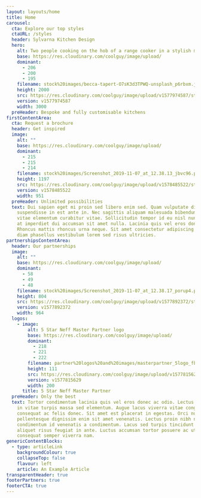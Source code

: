 ```yaml
---
layout: layouts/home
title: Home
carousel:
  cta: Explore our top styles
  ctaURL: /styles
  header: Sylvarna Kitchen Design
  hero:
    alt: Two people cooking on the hob of a range cooker in a stylish modern kitchen
    base: https://res.cloudinary.com/coolguy/image/upload/
    dominant:
      - 206
      - 200
      - 195
    filename: stock%20images/becca-tapert-O7sK3d3TPWQ-unsplash_p6rbxm.jpg
    height: 2000
    src: https://res.cloudinary.com/coolguy/image/upload/v1577974587/stock%20images/becca-tapert-O7sK3d3TPWQ-unsplash_p6rbxm.jpg
    version: v1577974587
    width: 3000
  preHeader: Bespoke and fully customisable kitchens
firstContentArea:
  cta: Request a brochure
  header: Get inspired
  image:
    alt: ""
    base: https://res.cloudinary.com/coolguy/image/upload/
    dominant:
      - 215
      - 215
      - 214
    filename: stock%20images/Screenshot_2019-11-07_at_12.38.13_jbvc96.png
    height: 1197
    src: https://res.cloudinary.com/coolguy/image/upload/v1578485522/stock%20images/Screenshot_2019-11-07_at_12.38.13_jbvc96.png
    version: v1578485522
    width: 951
  preHeader: Unlimited possibilities
  text: Dui sapien eget mi proin sed libero enim sed. Quam vulputate dignissim
    suspendisse in est ante in. Nec sagittis aliquam malesuada bibendum arcu
    vitae elementum curabitur vitae. Sollicitudin tempor id eu nisl nunc. Elit
    at imperdiet dui accumsan sit amet nulla. Lacinia quis vel eros donec.
    Rhoncus mattis rhoncus urna neque. Sit amet consectetur adipiscing elit. Non
    diam phasellus vestibulum lorem sed risus ultricies.
partnershipsContentArea:
  header: Our partnerships
  image:
    alt: ""
    base: https://res.cloudinary.com/coolguy/image/upload/
    dominant:
      - 58
      - 49
      - 48
    filename: stock%20images/Screenshot_2019-11-07_at_12.38.17_porup4.png
    height: 804
    src: https://res.cloudinary.com/coolguy/image/upload/v1577892372/stock%20images/Screenshot_2019-11-07_at_12.38.17_porup4.png
    version: v1577892372
    width: 964
  logos:
    - image:
        alt: 5 Star Neff Master Partner logo
        base: https://res.cloudinary.com/coolguy/image/upload/
        dominant:
          - 218
          - 221
          - 222
        filename: partner%20logos%20and%20images/masterpartner_5logo_fbmkwe.png
        height: 111
        src: https://res.cloudinary.com/coolguy/image/upload/v1577815629/partner%20logos%20and%20images/masterpartner_5logo_fbmkwe.png
        version: v1577815629
        width: 200
      title: 5 Star Neff Master Partner
  preHeader: Only the best
  text: Tortor condimentum lacinia quis vel eros donec ac odio. Lectus quam id leo
    in vitae turpis massa sed elementum. Augue lacus viverra vitae congue eu
    consequat ac felis donec. Sit amet est placerat in egestas. Orci nulla
    pellentesque dignissim enim sit amet venenatis. Lectus proin nibh nisl
    condimentum id venenatis a condimentum. Lacus sed turpis tincidunt id
    aliquet risus feugiat in ante. Luctus accumsan tortor posuere ac ut
    consequat semper viverra nam.
genericContentBlocks:
  - type: articleLink
    backgroundColour: true
    collapseTop: false
    flavour: left
    article: An Example Article
transparentHeader: true
footerPartners: true
footerCTA: true
---
```

